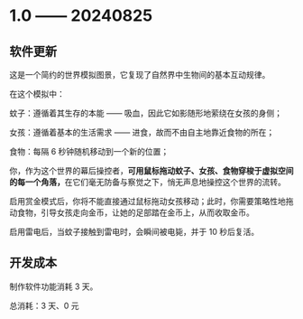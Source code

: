 # 1.0 —— 20240825

## 软件更新

这是一个简约的世界模拟图景，它复现了自然界中生物间的基本互动规律。

在这个模拟中：

蚊子：遵循着其生存的本能 —— 吸血，因此它如影随形地萦绕在女孩的身侧；

女孩：遵循着基本的生活需求 —— 进食，故而不由自主地靠近食物的所在；

食物：每隔 6 秒钟随机移动到一个新的位置；

你，作为这个世界的幕后操控者，<strong>可用鼠标拖动蚊子、女孩、食物穿梭于虚拟空间的每一个角落，</strong>在它们毫无防备与察觉之下，悄无声息地操控这个世界的流转。

启用赏金模式后，你将不能直接通过鼠标拖动女孩移动；此时，你需要策略性地拖动食物，引导女孩走向金币，让她的足部踏在金币上，从而收取金币。

启用雷电后，当蚊子接触到雷电时，会瞬间被电毙，并于 10 秒后复活。

## 开发成本

制作软件功能消耗 3 天。

总消耗：3 天、0 元
